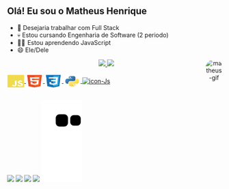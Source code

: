  ## Olá! Eu sou o Matheus Henrique

- 🔭 Desejaria trabalhar com Full Stack
- 💀 Estou cursando Engenharia de Software (2 periodo)
- 👨‍💻  Estou aprendendo JavaScript
- 😄 Ele/Dele

<div align="center">
  <a href="https://github.com/MatheuxBueno">
  <img width="48%" src="https://github-readme-stats.vercel.app/api?username=MatheuxBueno&show_icons=true&theme=dark&include_all_commits=true&count_private=true"/>
  <img width="48%" src="https://github-readme-stats.vercel.app/api/top-langs/?username=MatheuxBueno&layout=compact&langs_count=7&theme=dark"/>
  <img align="right" alt="matheus-gif" height="200" width="40" style="border-radius:50px;" src="https://cdn.discordapp.com/attachments/977563490665512982/1024220393751445514/Design_sem_nome.gif">

</div>

<div style="display: inline_block"><br>
  <img align="center" alt="icon-Js" height="30" width="40" src="https://raw.githubusercontent.com/devicons/devicon/master/icons/javascript/javascript-plain.svg">
  <img align="center" alt="icon-HTML" height="30" width="40" src="https://raw.githubusercontent.com/devicons/devicon/master/icons/html5/html5-original.svg">
  <img align="center" alt="icon-CSS" height="30" width="40" src="https://raw.githubusercontent.com/devicons/devicon/master/icons/css3/css3-original.svg">
  <img align="center" alt="icon-Python" height="30" width="40" src="https://raw.githubusercontent.com/devicons/devicon/master/icons/python/python-original.svg">
  <img align="center" alt="icon-Js" height="30" width="40" src="https://cdn.jsdelivr.net/gh/devicons/devicon/icons/typescript/typescript-original.svg">


  
</div>

##

<div> 
  
  <a href="https://www.instagram.com/mttbno/" target="_blank"><img src="https://img.shields.io/badge/-Instagram-%23E4405F?style=for-the-badge&logo=instagram&logoColor=white" target="_blank"></a>
  <a href = "mailto:matheushenriquebm08@gmail.com"><img src="https://img.shields.io/badge/-Gmail-%23333?style=for-the-badge&logo=gmail&logoColor=white" target="_blank"></a>
  <a href="https:" target="_blank"><img src="https://img.shields.io/badge/-LinkedIn-%230077B5?style=for-the-badge&logo=linkedin&logoColor=white" target="_blank"></a> 
  <a href="https://twitter.com/darkilsoridaa"  target="_blank"><img src="https://img.shields.io/badge/Twitter-1DA1F2?style=for-the-badge&logo=twitter&logoColor=white" target="_blank"></a>
  ![Snake animation](https://github.com/MatheuxBueno/MatheuxBueno/blob/output/github-contribution-grid-snake.svg)
 
</div>
